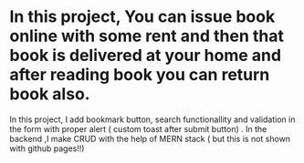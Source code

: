 # In this project, You can issue book online with some rent and then that book is delivered at your home and after reading book you can return book also. 
In this project, I add bookmark button, search functionallity and validation in the form with proper alert ( custom toast after submit button) . 
In the backend ,I make CRUD with the help of MERN stack ( but this is not shown with github pages!!)
